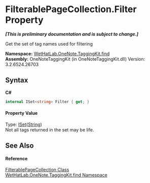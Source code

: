 # FilterablePageCollection.Filter Property 
 _**\[This is preliminary documentation and is subject to change.\]**_

Get the set of tag names used for filtering

**Namespace:**&nbsp;<a href="0e3a8efd-07d2-1709-b1cd-709153222081">WetHatLab.OneNote.TaggingKit.find</a><br />**Assembly:**&nbsp;OneNoteTaggingKit (in OneNoteTaggingKit.dll) Version: 3.2.6524.26703

## Syntax

**C#**<br />
``` C#
internal ISet<string> Filter { get; }
```


#### Property Value
Type: <a href="http://msdn2.microsoft.com/en-us/library/dd412081" target="_blank">ISet</a>(<a href="http://msdn2.microsoft.com/en-us/library/s1wwdcbf" target="_blank">String</a>)<br />Not all tags returned in the set may be life.

## See Also


#### Reference
<a href="fd54c106-45a5-9572-9322-dede80a289d0">FilterablePageCollection Class</a><br /><a href="0e3a8efd-07d2-1709-b1cd-709153222081">WetHatLab.OneNote.TaggingKit.find Namespace</a><br />
